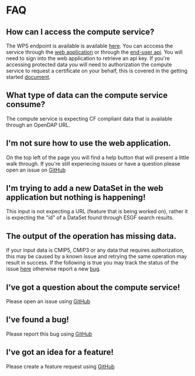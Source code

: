 # FAQ

## How can I access the compute service?

The WPS endpoint is available is available [here](https://aims2.llnl.gov/wps/). You can acccess the service through the [web application](https://aims2.llnl.gov/) or through the [end-user api](https://github.com/ESGF/esgf-compute-api/blob/master/examples/getting_started.ipynb). You will need to sign into the web application to retrieve an api key. If you're accessing protected data you will need to authorization the compute service to request a certificate on your behalf, this is covered in the getting started [document](https://github.com/ESGF/esgf-compute-api/blob/master/examples/getting_started.ipynb).

## What type of data can the compute service consume?

The compute service is expecting CF compliant data that is available through an OpenDAP URL.

## I'm not sure how to use the web application.

On the top left of the page you will find a help button that will present a little walk through. If you're still experiecing issues or have a question please open an issue on [GitHub](https://github.com/ESGF/esgf-compute-wps/issues/new)

## I'm trying to add a new DataSet in the web application but nothing is happening!

This input is not expecting a URL (feature that is being worked on), rather it is expecting the "id" of a DataSet found through ESGF search results.

## The output of the operation has missing data.

If your input data is CMIP5, CMIP3 or any data that requires authorization, this may be caused by a known issue and retrying the same operation may result in success. If the following is true you may track the status of the issue [here](https://github.com/ESGF/esgf-compute-wps/issues/212) otherwise report a new [bug](https://github.com/ESGF/esgf-compute-wps/issues/new?template=Bug_report.md).

## I've got a question about the compute service!

Please open an issue using [GitHub](https://github.com/ESGF/esgf-compute-wps/issues/new)

## I've found a bug!

Please report this bug using [GitHub](https://github.com/ESGF/esgf-compute-wps/issues/new?template=Bug_report.md)

## I've got an idea for a feature!

Please create a feature request using [GitHub](https://github.com/ESGF/esgf-compute-wps/issues/new?template=Feature_request.md)
